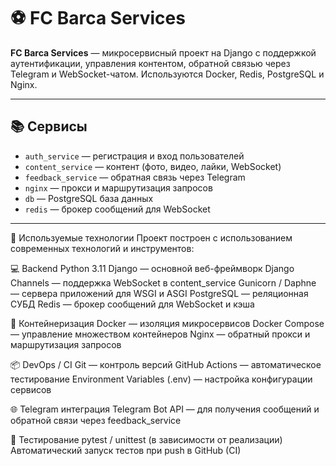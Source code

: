 # ⚽ FC Barca Services

**FC Barca Services** — микросервисный проект на Django с поддержкой аутентификации, управления контентом, обратной связью через Telegram и WebSocket-чатом. Используются Docker, Redis, PostgreSQL и Nginx.

---

## 📚 Сервисы

- `auth_service` — регистрация и вход пользователей
- `content_service` — контент (фото, видео, лайки, WebSocket)
- `feedback_service` — обратная связь через Telegram
- `nginx` — прокси и маршрутизация запросов
- `db` — PostgreSQL база данных
- `redis` — брокер сообщений для WebSocket

---

🧰 Используемые технологии
Проект построен с использованием современных технологий и инструментов:

💻 Backend
Python 3.11
Django — основной веб-фреймворк
Django Channels — поддержка WebSocket в content_service
Gunicorn / Daphne — сервера приложений для WSGI и ASGI
PostgreSQL — реляционная СУБД
Redis — брокер сообщений для WebSocket и кэша

🐳 Контейнеризация
Docker — изоляция микросервисов
Docker Compose — управление множеством контейнеров
Nginx — обратный прокси и маршрутизация запросов

📦 DevOps / CI
Git — контроль версий
GitHub Actions — автоматическое тестирование
Environment Variables (.env) — настройка конфигурации сервисов

🌐 Telegram интеграция
Telegram Bot API — для получения сообщений и обратной связи через feedback_service

🧪 Тестирование
pytest / unittest (в зависимости от реализации)
Автоматический запуск тестов при push в GitHub (CI)
